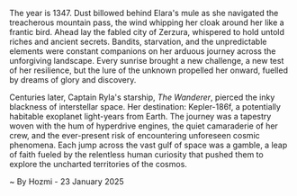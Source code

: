 
The year is 1347.  Dust billowed behind Elara's mule as she navigated the treacherous mountain pass, the wind whipping her cloak around her like a frantic bird.  Ahead lay the fabled city of Zerzura, whispered to hold untold riches and ancient secrets.  Bandits, starvation, and the unpredictable elements were constant companions on her arduous journey across the unforgiving landscape. Every sunrise brought a new challenge, a new test of her resilience, but the lure of the unknown propelled her onward, fuelled by dreams of glory and discovery.

Centuries later, Captain Ryla's starship, *The Wanderer*, pierced the inky blackness of interstellar space.  Her destination: Kepler-186f, a potentially habitable exoplanet light-years from Earth.  The journey was a tapestry woven with the hum of hyperdrive engines, the quiet camaraderie of her crew, and the ever-present risk of encountering unforeseen cosmic phenomena.  Each jump across the vast gulf of space was a gamble, a leap of faith fueled by the relentless human curiosity that pushed them to explore the uncharted territories of the cosmos.

~ By Hozmi - 23 January 2025
